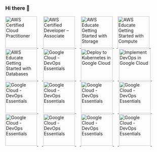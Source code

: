 ### Hi there 👋

<!--
**rodrigogregorioneri/rodrigogregorioneri** is a ✨ _special_ ✨ repository because its `README.md` (this file) appears on your GitHub profile.

Here are some ideas to get you started:

- 🔭 I’m currently working on ...
- 🌱 I’m currently learning ...
- 👯 I’m looking to collaborate on ...
- 🤔 I’m looking for help with ...
- 💬 Ask me about ...
- 📫 How to reach me: ...
- 😄 Pronouns: ...
- ⚡ Fun fact: ...
-->

<p align="center">

<a 
   href="https://www.credly.com/badges/792d375c-3bf6-42df-9cf6-bb23f89f8d1b/public_url"
   target="_blank" 
   title="AWS Certified Cloud Practitioner" 
   alt="AWS Certified Cloud Practitioner">
   <img 
      src="https://images.credly.com/size/340x340/images/00634f82-b07f-4bbd-a6bb-53de397fc3a6/image.png"
      alt="AWS Certified Cloud Practitioner"
      width="100px" 
      style="max-width:100px;"
      />
</a>&nbsp; &nbsp;<a 
   href="https://www.credly.com/badges/70f7f0ff-6dc6-4386-82da-e95c9cf3cbbe/public_url"
   target="_blank" 
   title="AWS Certified Developer – Associate"
   alt="AWS Certified Developer – Associate">
   <img 
      src="https://images.credly.com/size/340x340/images/b9feab85-1a43-4f6c-99a5-631b88d5461b/image.png"
      alt="AWS Certified Developer – Associate"
      width="100px"  
      style="max-width:100px;" />
</a>&nbsp; &nbsp;<a href="https://www.credly.com/badges/c1e4790f-ed03-4afb-ade4-3938bb76d5fd/public_url" 
   target="_blank" 
   title="AWS Educate Getting Started with Storage"
   alt="AWS Educate Getting Started with Storage">
   <img 
      src="https://images.credly.com/size/340x340/images/5bf37709-4b69-4cdc-9edc-af7b3370d427/image.png"
      alt="AWS Educate Getting Started with Storage" 
      width="100px" 
      style="max-width:100px;"/>
</a>&nbsp;&nbsp;<a 
   href="https://www.credly.com/badges/05b388c6-5dee-43a2-aa50-dbf2386ec835/public_url" 
   target="_blank"
   title="AWS Educate Getting Started with Compute"
   alt="AWS Educate Getting Started with Compute">
   <img 
      src="https://images.credly.com/size/340x340/images/9358115e-ead7-47c2-91e2-165b6a650a1b/image.png"
      alt="AWS Educate Getting Started with Compute"
      width="100px" 
      style="max-width:100px;"/>
</a>&nbsp; &nbsp;<a 
   href="https://www.credly.com/badges/6c40e897-d657-4b96-a903-a6040accdb37/public_url" 
   target="_blank"
   title="AWS Educate Getting Started with Databases"
   alt="AWS Educate Getting Started with Databases">
   <img 
      src="https://images.credly.com/size/340x340/images/6f135924-7645-4bd2-ab68-3bc0b49c7e27/image.png"
      alt="AWS Educate Getting Started with Databases"
      width="100px" 
      style="max-width:100px;">
</a>&nbsp; &nbsp;<a 
   href="https://googlecloud.qwiklabs.com/public_profiles/e506fef3-868d-41c9-b640-03d2d4b7b765/badges/3241827"
   target="_blank" 
   title="Google Cloud - DevOps Essentials"
   alt="Google Cloud - DevOps Essentials">
   <img
      src="https://cdn.qwiklabs.com/0kN88wm9Jn%2FTs6GNut2s2RhY%2F2vHs3jKLbL6MxZawqA%3D"
      alt="Google Cloud - DevOps Essentials"
      width="100px"
      style="max-width:100px;"/>
</a>&nbsp; &nbsp;<a 
   href="https://googlecloud.qwiklabs.com/public_profiles/e506fef3-868d-41c9-b640-03d2d4b7b765/badges/3240231"
   target="_blank"
   alt="Deploy to Kubernetes in Google Cloud"
   title="Deploy to Kubernetes in Google Cloud">
   <img 
      src="https://cdn.qwiklabs.com/kqE8y3KZ7X%2FFV6jbYL4fV7Hi0zEKgcGu3QEdy0ivq5o%3D"
      alt="Deploy to Kubernetes in Google Cloud" 
      width="100px" 
      style="max-width:100px;"/>
</a>&nbsp; &nbsp;<a 
   href="https://googlecloud.qwiklabs.com/public_profiles/e506fef3-868d-41c9-b640-03d2d4b7b765/badges/3240082"
   target="_blank"
   title="Implement DevOps in Google Cloud"
   alt="Implement DevOps in Google Cloud">
   <img 
      src="https://cdn.qwiklabs.com/avLswGesBdPVZgJPWOCscSTTxTYoTwYBMa8%2F9VqB0Yg%3D"
      alt="Implement DevOps in Google Cloud"
      width="100px" 
      style="max-width:100px;"/>
</a>&nbsp; &nbsp; <a 
   href="https://googlecloud.qwiklabs.com/public_profiles/e506fef3-868d-41c9-b640-03d2d4b7b765/badges/3241827"
   target="_blank"
   title="Google Cloud - DevOps Essentials">
   <img 
      src="https://cdn.qwiklabs.com/0kN88wm9Jn%2FTs6GNut2s2RhY%2F2vHs3jKLbL6MxZawqA%3D"
      alt="Google Cloud - DevOps Essentials"
      width="100px"
      style="max-width:100px;"/>
</a>&nbsp; &nbsp; <a 
   href="https://googlecloud.qwiklabs.com/public_profiles/e506fef3-868d-41c9-b640-03d2d4b7b765/badges/3241827"
   target="_blank"
   title="Google Cloud - DevOps Essentials">
   <img 
      src="https://cdn.qwiklabs.com/0kN88wm9Jn%2FTs6GNut2s2RhY%2F2vHs3jKLbL6MxZawqA%3D"
      alt="Google Cloud - DevOps Essentials"
      width="100px"
      style="max-width:100px;"/>
</a>&nbsp; &nbsp; <a 
   href="https://googlecloud.qwiklabs.com/public_profiles/e506fef3-868d-41c9-b640-03d2d4b7b765/badges/3241827"
   target="_blank"
   title="Google Cloud - DevOps Essentials">
   <img 
      src="https://cdn.qwiklabs.com/0kN88wm9Jn%2FTs6GNut2s2RhY%2F2vHs3jKLbL6MxZawqA%3D"
      alt="Google Cloud - DevOps Essentials"
      width="100px"
      style="max-width:100px;"/>
</a>&nbsp; &nbsp;<a 
   href="https://googlecloud.qwiklabs.com/public_profiles/e506fef3-868d-41c9-b640-03d2d4b7b765/badges/3241827"
   target="_blank"
   title="Google Cloud - DevOps Essentials">
   <img 
      src="https://cdn.qwiklabs.com/0kN88wm9Jn%2FTs6GNut2s2RhY%2F2vHs3jKLbL6MxZawqA%3D"
      alt="Google Cloud - DevOps Essentials"
      width="100px"
      style="max-width:100px;"/>
</a>&nbsp; &nbsp;<a 
   href="https://googlecloud.qwiklabs.com/public_profiles/e506fef3-868d-41c9-b640-03d2d4b7b765/badges/3241827"
   target="_blank" 
   title="Google Cloud - DevOps Essentials">
   <img 
      src="https://cdn.qwiklabs.com/0kN88wm9Jn%2FTs6GNut2s2RhY%2F2vHs3jKLbL6MxZawqA%3D"
      alt="Google Cloud - DevOps Essentials"
      width="100px" 
      style="max-width:100px;"/>
</a> &nbsp; &nbsp;<a 
   href="https://googlecloud.qwiklabs.com/public_profiles/e506fef3-868d-41c9-b640-03d2d4b7b765/badges/3241827"
   target="_blank"
   title="Google Cloud - DevOps Essentials">
   <img
      src="https://cdn.qwiklabs.com/0kN88wm9Jn%2FTs6GNut2s2RhY%2F2vHs3jKLbL6MxZawqA%3D"
      alt="Google Cloud - DevOps Essentials"
      width="100px"
      style="max-width:100px;"/>
</a>&nbsp; &nbsp;<a 
   href="https://googlecloud.qwiklabs.com/public_profiles/e506fef3-868d-41c9-b640-03d2d4b7b765/badges/3241827"
   target="_blank"
   title="Google Cloud - DevOps Essentials">
   <img
      src="https://cdn.qwiklabs.com/0kN88wm9Jn%2FTs6GNut2s2RhY%2F2vHs3jKLbL6MxZawqA%3D"
      alt="Google Cloud - DevOps Essentials"
      width="100px"
      style="max-width:100px;"/>
</a>&nbsp; &nbsp;<a 
   href="https://googlecloud.qwiklabs.com/public_profiles/e506fef3-868d-41c9-b640-03d2d4b7b765/badges/3241827"
   target="_blank"
   title="Google Cloud - DevOps Essentials">
   <img
      src="https://cdn.qwiklabs.com/0kN88wm9Jn%2FTs6GNut2s2RhY%2F2vHs3jKLbL6MxZawqA%3D"
      alt="Google Cloud - DevOps Essentials"
      width="100px" 
      style="max-width:100px;"/>
</a>&nbsp; &nbsp;</p>
    
<div align="center">
